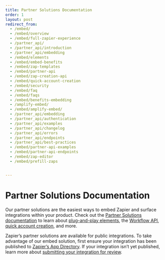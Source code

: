 ```yaml
---
title: Partner Solutions Documentation
order: 1
layout: post
redirect_from: 
  - /embed/
  - /embed/overview
  - /embed/full-zapier-experience
  - /partner_api/
  - /partner_api/introduction
  - /partner_api/embedding
  - /embed/elements
  - /embed/embed-benefits
  - /embed/zap-templates
  - /embed/partner-api
  - /embed/zap-creation-api
  - /embed/quick-account-creation
  - /embed/security
  - /embed/faq
  - /embed/faqs
  - /embed/benefits-embedding
  - /amplify-embed/
  - /embed/amplify-embed/
  - /partner_api/embedding
  - /partner_api/authentication
  - /partner_api/examples
  - /partner_api/changelog
  - /partner_api/errors
  - /partner_api/endpoints
  - /partner_api/best-practices
  - /embed/partner-api-examples
  - /embed/partner-api-endpoints
  - /embed/zap-editor
  - /embed/prefill-zaps


---
```


# Partner Solutions Documentation

Our partner solutions are the easiest ways to embed Zapier and surface integrations within your product. Check out the [Partner Solutions documentation](https://docs.api.zapier.com/guides/intro) to learn about [plug-and-play elements](https://docs.api.zapier.com/guides/workflow-element/zap-templates-element), the [Workflow API](https://docs.api.zapier.com/api-reference/getting-started/authentication), [quick account creation](https://docs.api.zapier.com/guides/quac/intro-quac), and more.

Zapier’s partner solutions are available for public integrations. To take advantage of our embed solution, first ensure your integration has been published to [Zapier’s App Directory](https://zapier.com/apps). If your integration isn’t yet published, learn more about [submitting your integration for review](https://platform.zapier.com/publish/public-integration#4-submit-your-integration-for-app-review).

